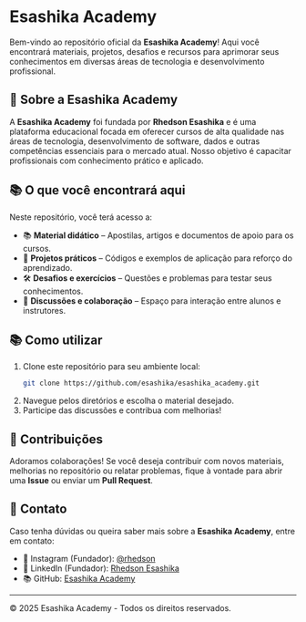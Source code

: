 # Esashika Academy

Bem-vindo ao repositório oficial da **Esashika Academy**! Aqui você encontrará materiais, projetos, desafios e recursos para aprimorar seus conhecimentos em diversas áreas de tecnologia e desenvolvimento profissional.

## 🌟 Sobre a Esashika Academy
A **Esashika Academy** foi fundada por **Rhedson Esashika** e é uma plataforma educacional focada em oferecer cursos de alta qualidade nas áreas de tecnologia, desenvolvimento de software, dados e outras competências essenciais para o mercado atual. Nosso objetivo é capacitar profissionais com conhecimento prático e aplicado.

## 📚 O que você encontrará aqui
Neste repositório, você terá acesso a:
- 📚 **Material didático** – Apostilas, artigos e documentos de apoio para os cursos.
- 🔄 **Projetos práticos** – Códigos e exemplos de aplicação para reforço do aprendizado.
- 🛠️ **Desafios e exercícios** – Questões e problemas para testar seus conhecimentos.
- 💬 **Discussões e colaboração** – Espaço para interação entre alunos e instrutores.

## 📚 Como utilizar
1. Clone este repositório para seu ambiente local:
   ```sh
   git clone https://github.com/esashika/esashika_academy.git
   ```
2. Navegue pelos diretórios e escolha o material desejado.
3. Participe das discussões e contribua com melhorias!

## 📝 Contribuições
Adoramos colaborações! Se você deseja contribuir com novos materiais, melhorias no repositório ou relatar problemas, fique à vontade para abrir uma **Issue** ou enviar um **Pull Request**.

## 💌 Contato
Caso tenha dúvidas ou queira saber mais sobre a **Esashika Academy**, entre em contato:
- 👥 Instagram (Fundador): [@rhedson](https://www.instagram.com/rhedson)
- 👤 LinkedIn (Fundador): [Rhedson Esashika](https://www.linkedin.com/in/esashika/)
- 📚 GitHub: [Esashika Academy](https://github.com/esashika/esashika_academy.git)

---
© 2025 Esashika Academy - Todos os direitos reservados.

